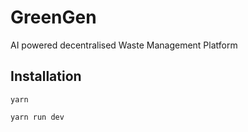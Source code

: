 # GreenGen

AI powered decentralised Waste Management Platform

## Installation

`yarn `

`yarn run dev`
